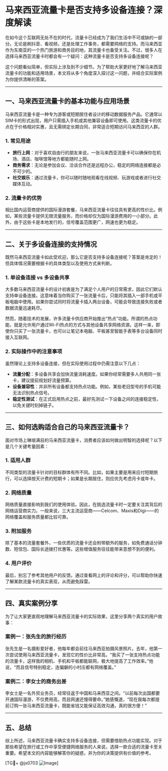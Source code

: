 # 马来西亚流量卡是否支持多设备连接？深度解读

在如今这个互联网无处不在的时代，流量卡已经成为了我们生活中不可或缺的一部分。无论是刷抖音、看视频，还是处理工作事务，都需要网络的支持。而马来西亚作为东南亚的一个热门旅游和商务目的地，其流量卡也备受关注。不过，很多人在选择马来西亚流量卡时都会有一个疑问：这种流量卡是否支持多设备连接呢？

这个问题看似简单，但实际上涉及到不少细节。为了帮助大家更好地了解马来西亚流量卡的功能和适用场景，本文将从多个角度深入探讨这一问题，并结合实际案例为你提供清晰的答案。

---

## 一、马来西亚流量卡的基本功能与应用场景

马来西亚流量卡是一种专为游客或短期居住者设计的移动数据服务产品。它通常以SIM卡的形式出现，用户只需插入手机或其他兼容设备即可使用。这类流量卡的优点在于价格相对实惠，且无需绑定长期合同，非常适合短期访问马来西亚的人群。

### 1. 常见用途
- **旅行上网**：对于喜欢自由行的朋友来说，一张马来西亚流量卡可以确保你在机场、酒店、咖啡馆等地方都能随时上网。
- **商务需求**：无论是参加会议、洽谈合作还是远程办公，稳定的网络连接都是必不可少的。
- **社交娱乐**：通过流量卡，你可以随时随地观看在线视频、玩游戏或者进行社交媒体互动。

### 2. 流量卡的优势
相比国内运营商提供的国际漫游套餐，马来西亚流量卡往往具有更高的性价比。例如，某些流量卡提供无限流量服务，而价格却仅为国际漫游费用的一小部分。此外，由于这些卡是本地发行的，信号覆盖范围更广，网速也更为稳定。

---

## 二、关于多设备连接的支持情况

既然马来西亚流量卡如此受欢迎，那么它是否支持多设备连接呢？答案是肯定的！但具体情况需要根据卡的具体类型以及使用方式来判断。

### 1. 单设备连接 vs 多设备共享
大多数马来西亚流量卡的设计初衷是为了满足个人用户的日常需求，因此它们默认支持单设备连接。这意味着当你购买了一张流量卡后，只能将其插入一部手机或平板电脑中使用。如果你尝试同时将流量卡插入两台设备，可能会导致连接失败或者数据流量迅速耗尽。

然而，随着技术的发展，许多流量卡供应商开始推出“热点”功能。所谓的热点功能，就是允许用户通过Wi-Fi热点的方式与其他设备共享网络资源。这样一来，即使你只买了一张流量卡，也可以让笔记本电脑、平板甚至智能手表等多台设备同时接入互联网。

### 2. 实际操作中的注意事项
虽然理论上支持多设备连接，但在实际使用过程中仍需注意以下几点：
- **流量分配**：多设备共享会加快流量消耗速度。如果你经常需要多人共用同一张卡，建议提前规划好流量预算。
- **设备兼容性**：并非所有设备都支持热点功能。例如，某些老旧型号的手机可能无法识别热点信号。
- **稳定性测试**：在正式启用热点之前，最好先测试一下设备之间的连接稳定性，以免关键时刻掉链子。

---

## 三、如何选购适合自己的马来西亚流量卡？

面对市场上琳琅满目的马来西亚流量卡，消费者应该如何做出明智的选择呢？以下是几个关键考量因素：

### 1. 适用人群
不同类型的流量卡针对的目标群体有所不同。比如，如果主要是用来应付短期旅行，可以选择按天计费的短期卡；如果是长期居住，则应优先考虑月卡或年卡。

### 2. 网络质量
网络质量直接影响到我们的使用体验。因此，在挑选流量卡时一定要关注其背后的网络运营商实力。一般来说，三大主流运营商——Celcom、Maxis和Digi——的网络覆盖和服务质量都比较可靠。

### 3. 附加服务
除了基本的流量套餐外，一些优质的流量卡还会附带额外的服务，如免费通话分钟数、短信包、国际长途拨打优惠等。这些增值服务往往能带来意想不到的便利。

### 4. 用户评价
最后，别忘了参考其他用户的反馈。通过查看网上的评论和评分，可以帮助你快速了解某款流量卡的真实表现，从而避免踩雷。

---

## 四、真实案例分享

为了让大家更直观地理解马来西亚流量卡的实际效果，这里分享两个真实的用户故事：

### 案例一：张先生的旅行经历
张先生是一名摄影爱好者，他每年都会前往马来西亚拍摄风景照片。去年，他第一次尝试使用马来西亚流量卡，发现它的性价比非常高。“我买了一张支持热点功能的流量卡，这样我的相机、手机和平板都能联网，极大地提高了工作效率。”他说，“而且信号特别稳定，连偏僻的小村庄都有网络覆盖。”

### 案例二：李女士的商务出差
李女士是一名外贸业务员，经常往返于中国和马来西亚之间。“以前每次出国都要开通国际漫游，不仅费用高，而且网速还慢得要命。”她感慨道，“现在我每次都提前订购一张马来西亚流量卡，既能省钱又能保证高效沟通，真的很方便！”

---

## 五、总结

综上所述，马来西亚流量卡确实支持多设备连接，但需要借助热点功能实现。对于那些希望在旅行或工作中享受便捷网络服务的人来说，选择一款合适的流量卡至关重要。希望本文的内容能够解答你的疑惑，并为你的决策提供有价值的参考。

[TG💪+ @jx0703 ![Image](https://github.com/user-attachments/assets/dbca1d08-cadb-493c-b0ec-ad6f7a83f270)]